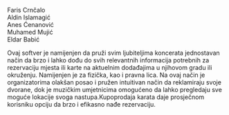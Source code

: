 Faris Crnčalo\
Aldin Islamagić\
Anes Ćenanović\
Muhamed Mujić\
Eldar Babić



Ovaj softver je namijenjen da pruži svim ljubiteljima koncerata jednostavan način da brzo i lahko dođu do svih relevantnih
informacija potrebnih za rezervaciju mjesta ili karte na aktuelnim dodađajima u njihovom gradu ili okruženju.
Namijenjen je za fizička, kao i pravna lica. Na ovaj način je organizatorima olakšan posao i pružen
intuitivan način da reklamiraju svoje dvorane, dok je muzičkim umjetnicima omogućeno da lahko pregledaju sve moguće 
lokacije svoga nastupa.Kupoprodaja karata daje prosječnom korisniku opciju da brzo i efikasno nađe rezervaciju.
